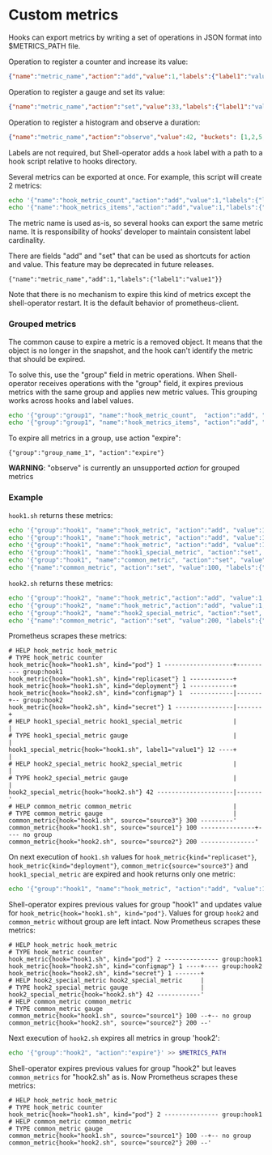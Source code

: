 # Custom metrics

Hooks can export metrics by writing a set of operations in JSON format into $METRICS_PATH file.

Operation to register a counter and increase its value:

```json
{"name":"metric_name","action":"add","value":1,"labels":{"label1":"value1"}}
```

Operation to register a gauge and set its value:

```json
{"name":"metric_name","action":"set","value":33,"labels":{"label1":"value1"}}
```

Operation to register a histogram and observe a duration:

```json
{"name":"metric_name","action":"observe","value":42, "buckets": [1,2,5,10,20,50], "labels":{"label1":"value1"}}
```

Labels are not required, but Shell-operator adds a `hook` label with a path to a hook script relative to hooks directory.

Several metrics can be exported at once. For example, this script will create 2 metrics:

```sh
echo '{"name":"hook_metric_count","action":"add","value":1,"labels":{"label1":"value1"}}' >> $METRICS_PATH
echo '{"name":"hook_metrics_items","action":"add","value":1,"labels":{"label1":"value1"}}' >> $METRICS_PATH
```

The metric name is used as-is, so several hooks can export the same metric name. It is responsibility of hooks‘ developer to maintain consistent label cardinality.

There are fields "add" and "set" that can be used as shortcuts for action and value. This feature may be deprecated in future releases.

```
{"name":"metric_name","add":1,"labels":{"label1":"value1"}}
```

Note that there is no mechanism to expire this kind of metrics except the shell-operator restart. It is the default behavior of prometheus-client.

### Grouped metrics

The common cause to expire a metric is a removed object. It means that the object is no longer in the snapshot, and the hook can't identify the metric that should be expired.

To solve this, use the "group" field in metric operations. When Shell-operator receives operations with the "group" field, it expires previous metrics with the same group and applies new metric values. This grouping works across hooks and label values.

```sh
echo '{"group":"group1", "name":"hook_metric_count",  "action":"add", "value":1, "labels":{"label1":"value1"}}' >> $METRICS_PATH
echo '{"group":"group1", "name":"hook_metrics_items", "action":"add", "value":1, "labels":{"label1":"value1"}}' >> $METRICS_PATH
```

To expire all metrics in a group, use action "expire":

```
{"group":"group_name_1", "action":"expire"}
```

**WARNING**: "observe" is currently an unsupported _action_ for grouped metrics

### Example

`hook1.sh` returns these metrics:

```sh
echo '{"group":"hook1", "name":"hook_metric", "action":"add", "value":1, "labels":{"kind":"pod"}}' >> $METRICS_PATH
echo '{"group":"hook1", "name":"hook_metric", "action":"add", "value":1, "labels":{"kind":"replicaset"}}' >> $METRICS_PATH
echo '{"group":"hook1", "name":"hook_metric", "action":"add", "value":1, "labels":{"kind":"deployment"}}' >> $METRICS_PATH
echo '{"group":"hook1", "name":"hook1_special_metric", "action":"set", "value":12, "labels":{"label1":"value1"}}' >> $METRICS_PATH
echo '{"group":"hook1", "name":"common_metric", "action":"set", "value":300, "labels":{"source":"source3"}}' >> $METRICS_PATH
echo '{"name":"common_metric", "action":"set", "value":100, "labels":{"source":"source1"}}' >> $METRICS_PATH
```

`hook2.sh` returns these metrics:

```sh
echo '{"group":"hook2", "name":"hook_metric","action":"add", "value":1, "labels":{"kind":"configmap"}}' >> $METRICS_PATH
echo '{"group":"hook2", "name":"hook_metric","action":"add", "value":1, "labels":{"kind":"secret"}}' >> $METRICS_PATH
echo '{"group":"hook2", "name":"hook2_special_metric", "action":"set", "value":42}' >> $METRICS_PATH
echo '{"name":"common_metric", "action":"set", "value":200, "labels":{"source":"source2"}}' >> $METRICS_PATH
```

Prometheus scrapes these metrics:

```
# HELP hook_metric hook_metric
# TYPE hook_metric counter
hook_metric{hook="hook1.sh", kind="pod"} 1 -------------------+---------- group:hook1
hook_metric{hook="hook1.sh", kind="replicaset"} 1 ------------+
hook_metric{hook="hook1.sh", kind="deployment"} 1 ------------+
hook_metric{hook="hook2.sh", kind="configmap"} 1  ------------|-------+-- group:hook2
hook_metric{hook="hook2.sh", kind="secret"} 1 ----------------|-------+
# HELP hook1_special_metric hook1_special_metric              |       |
# TYPE hook1_special_metric gauge                             |       |
hook1_special_metric{hook="hook1.sh", label1="value1"} 12 ----+       |
# HELP hook2_special_metric hook2_special_metric              |       |
# TYPE hook2_special_metric gauge                             |       |
hook2_special_metric{hook="hook2.sh"} 42 ---------------------|-------'
# HELP common_metric common_metric                            |
# TYPE common_metric gauge                                    |
common_metric{hook="hook1.sh", source="source3"} 300 ---------'
common_metric{hook="hook1.sh", source="source1"} 100 ---------------+---- no group
common_metric{hook="hook2.sh", source="source2"} 200 ---------------'
```

On next execution of `hook1.sh` values for `hook_metric{kind="replicaset"}`, `hook_metric{kind="deployment"}`, `common_metric{source="source3"}` and `hook1_special_metric` are expired and hook returns only one metric:

```sh
echo '{"group":"hook1", "name":"hook_metric", "action":"add", "value":1, "labels":{"kind":"pod"}}' >> $METRICS_PATH
```

Shell-operator expires previous values for group "hook1" and updates value for `hook_metric{hook="hook1.sh", kind="pod"}`. Values for group `hook2` and `common_metric` without group are left intact. Now Prometheus scrapes these metrics:

```
# HELP hook_metric hook_metric
# TYPE hook_metric counter
hook_metric{hook="hook1.sh", kind="pod"} 2 --------------- group:hook1
hook_metric{hook="hook2.sh", kind="configmap"} 1 ----+---- group:hook2
hook_metric{hook="hook2.sh", kind="secret"} 1 -------+
# HELP hook2_special_metric hook2_special_metric     |
# TYPE hook2_special_metric gauge                    |
hook2_special_metric{hook="hook2.sh"} 42 ------------'
# HELP common_metric common_metric
# TYPE common_metric gauge
common_metric{hook="hook1.sh", source="source1"} 100 --+-- no group
common_metric{hook="hook2.sh", source="source2"} 200 --'
```

Next execution of `hook2.sh` expires all metrics in group 'hook2':

```sh
echo '{"group":"hook2", "action":"expire"}' >> $METRICS_PATH
```

Shell-operator expires previous values for group "hook2" but leaves `common_metrics` for "hook2.sh" as is. Now Prometheus scrapes these metrics:

```
# HELP hook_metric hook_metric
# TYPE hook_metric counter
hook_metric{hook="hook1.sh", kind="pod"} 2 --------------- group:hook1
# HELP common_metric common_metric
# TYPE common_metric gauge
common_metric{hook="hook1.sh", source="source1"} 100 --+-- no group
common_metric{hook="hook2.sh", source="source2"} 200 --'
```
